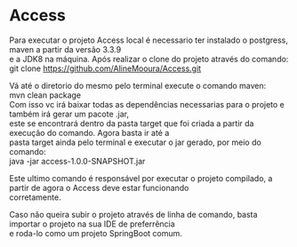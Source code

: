 # Access

Para executar o projeto Access local é necessario ter instalado o postgress, maven a partir da versão 3.3.9 <br/>
e a JDK8 na máquina.
Após realizar o clone do projeto através do comando:<br/>
  git clone https://github.com/AlineMooura/Access.git
  
Vá até o diretorio do mesmo pelo terminal execute o comando maven: <br/>
  mvn clean package<br/>
Com isso vc irá baixar todas as dependências necessarias para o projeto e também irá gerar um pacote .jar,<br/>
este se encontrará dentro da pasta target que foi criada a partir da execução do comando. Agora basta ir até a<br/>
pasta target ainda pelo terminal e executar o jar gerado, por meio do comando:<br/>
  java -jar access-1.0.0-SNAPSHOT.jar

Este ultimo comando é responsável por executar o projeto compilado, a partir de agora o Access deve estar funcionando<br/>
corretamente.

Caso não queira subir o projeto através de linha de comando, basta importar o projeto na sua IDE de preferrência<br/>
e roda-lo como um projeto SpringBoot comum.
